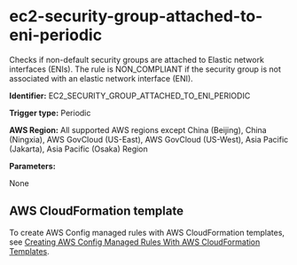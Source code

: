 # ec2\-security\-group\-attached\-to\-eni\-periodic<a name="ec2-security-group-attached-to-eni-periodic"></a>

Checks if non\-default security groups are attached to Elastic network interfaces \(ENIs\)\. The rule is NON\_COMPLIANT if the security group is not associated with an elastic network interface \(ENI\)\. 

**Identifier:** EC2\_SECURITY\_GROUP\_ATTACHED\_TO\_ENI\_PERIODIC

**Trigger type:** Periodic

**AWS Region:** All supported AWS regions except China \(Beijing\), China \(Ningxia\), AWS GovCloud \(US\-East\), AWS GovCloud \(US\-West\), Asia Pacific \(Jakarta\), Asia Pacific \(Osaka\) Region

**Parameters:**

None  

## AWS CloudFormation template<a name="w79aac11c32c17b7d211c15"></a>

To create AWS Config managed rules with AWS CloudFormation templates, see [Creating AWS Config Managed Rules With AWS CloudFormation Templates](aws-config-managed-rules-cloudformation-templates.md)\.
